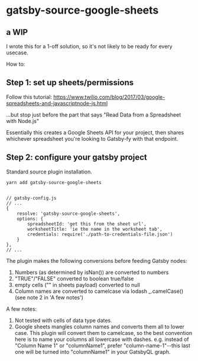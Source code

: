 # gatsby-source-google-sheets

## a WIP
I wrote this for a 1-off solution, so it's not likely to be ready for every usecase.

How to:

## Step 1: set up sheets/permissions

Follow this tutorial: https://www.twilio.com/blog/2017/03/google-spreadsheets-and-javascriptnode-js.html

...but stop just before the part that says "Read Data from a Spreadsheet with Node.js"

Essentially this creates a Google Sheets API for your project, then shares whichever spreadsheet you're looking to Gatsby-fy with that endpoint. 



## Step 2: configure your gatsby project

Standard source plugin installation.

```
yarn add gatsby-source-google-sheets


// gatsby-config.js
// ...
{
    resolve: 'gatsby-source-google-sheets',
    options: {
        spreadsheetId: 'get this from the sheet url',
        worksheetTitle: 'ie the name in the worksheet tab',
        credentials: require('./path-to-credentials-file.json')
    }
},
// ...

```

The plugin makes the following conversions before feeding Gatsby nodes:
1. Numbers (as determined by isNan()) are converted to numbers
2. "TRUE"/"FALSE" converted to boolean true/false
3. empty cells ("" in sheets payload) converted to null
4. Column names are converted to camelcase via lodash _.camelCase() (see note 2 in 'A few notes')


A few notes:

1. Not tested with cells of data type dates.
2. Google sheets mangles column names and converts them all to lower case. This plugin will convert them to camelcase, so the best convention here is to name your columns all lowercase with dashes. e.g. instead of "Column Name 1" or "columnName1", prefer "column-name-1"--this last one will be turned into "columnName1" in your GatsbyQL graph. 
